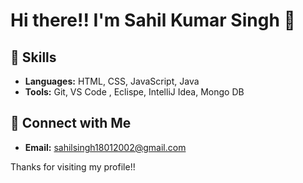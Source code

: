 # Hi there!! I'm Sahil Kumar Singh 👋

## 🌱 Skills 

- **Languages:**  HTML, CSS, JavaScript, Java 
- **Tools:** Git, VS Code , Eclispe, IntelliJ Idea, Mongo DB
 
## 🔗 Connect with Me

- **Email:** sahilsingh18012002@gmail.com
 
Thanks for visiting my profile!! 
  
